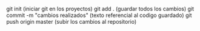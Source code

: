 git init (iniciar git en los proyectos)
git add . (guardar todos los cambios)
git commit -m "cambios realizados" (texto referencial al codigo guardado)
git push origin master (subir los cambios al repositorio)
